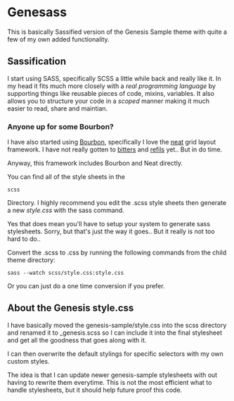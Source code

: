 Genesass
========

This is basically Sassified version of the Genesis Sample theme with quite a few of my own added functionality.

Sassification
-------------

I start using SASS, specifically SCSS a little while back and really like it.  In my head it fits much more closely with a _real programming language_ by supporting things like reusable pieces of code, mixins, variables.  It also allows you to structure your code in a _scoped_ manner making it much easier to read, share and maintian.

### Anyone up for some Bourbon?

I have also started using [Bourbon](http://bourbon.io), specifically I love the [neat](http://neat.bourbon.io/) grid layout framework.  I have not really gotten to [bitters](http://bitters.bourbon.io/) and [refils](http://refills.bourbon.io/) yet.. But in do time.

Anyway, this framework includes Bourbon and Neat directly.

You can find all of the style sheets in the 

```
scss 
```

Directory.  I highly recommend you edit the .scss style sheets then generate a new _style.css_ with the sass command.

Yes that does mean you'll have to setup your system to generate sass stylesheets.  Sorry, but that's just the way it goes.. But it really is not too hard to do..

Convert the .scss to .css by running the following commands from the child theme directory:

```
sass --watch scss/style.css:style.css
```

Or you can just do a one time conversion if you prefer.


About the Genesis style.css
---------------------------

I have basically moved the genesis-sample/style.css into the scss directory and renamed it to _genesis.scss so I can include it into the final stylesheet and get all the goodness that goes along with it.

I can then overwrite the default stylings for specific selectors with my own custom styles.

The idea is that I can update newer genesis-sample stylesheets with out having to rewrite them everytime.  This is not the most efficient what to handle stylesheets, but it should help future proof this code.